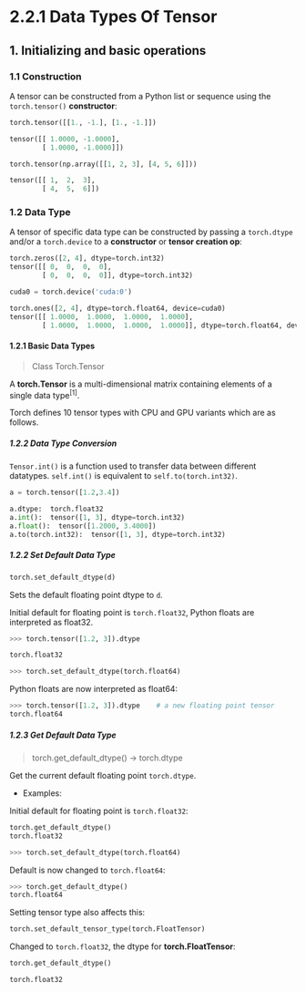 # 2.2.1 Data Types Of Tensor

##  1.  Initializing and basic operations

### 1.1 Construction

A tensor can be constructed from a Python list or sequence using the ``torch.tensor()`` **constructor**:

```python
torch.tensor([[1., -1.], [1., -1.]])

tensor([[ 1.0000, -1.0000],
        [ 1.0000, -1.0000]])

torch.tensor(np.array([[1, 2, 3], [4, 5, 6]]))

tensor([[ 1,  2,  3],
        [ 4,  5,  6]])
```

### 1.2 Data Type

A tensor of specific data type can be constructed by passing a ```torch.dtype``` and/or a ```torch.device``` 
to a **constructor** or **tensor creation op**:

```python
torch.zeros([2, 4], dtype=torch.int32)
tensor([[ 0,  0,  0,  0],
        [ 0,  0,  0,  0]], dtype=torch.int32)

cuda0 = torch.device('cuda:0')

torch.ones([2, 4], dtype=torch.float64, device=cuda0)
tensor([[ 1.0000,  1.0000,  1.0000,  1.0000],
        [ 1.0000,  1.0000,  1.0000,  1.0000]], dtype=torch.float64, device='cuda:0')

```
#### 1.2.1 Basic Data Types

> Class Torch.Tensor

A **torch.Tensor** is a multi-dimensional matrix containing elements of a single data type<sup>[1]</sup>.

Torch defines 10 tensor types with CPU and GPU variants which are as follows.

##### 1.2.2 Data Type Conversion

```Tensor.int()``` is a function used to transfer data between different datatypes.
```self.int()``` is equivalent to ```self.to(torch.int32)```.

```python
a = torch.tensor([1.2,3.4])

a.dtype:  torch.float32
a.int():  tensor([1, 3], dtype=torch.int32)
a.float():  tensor([1.2000, 3.4000])
a.to(torch.int32):  tensor([1, 3], dtype=torch.int32)
```

##### 1.2.2 Set Default Data Type
```python
torch.set_default_dtype(d)
```
Sets the default floating point dtype to ```d```. 

Initial default for floating point is ```torch.float32```, Python floats are interpreted as float32.
```python
>>> torch.tensor([1.2, 3]).dtype

torch.float32

>>> torch.set_default_dtype(torch.float64)

```
Python floats are now interpreted as float64:
```python
>>> torch.tensor([1.2, 3]).dtype    # a new floating point tensor
torch.float64
```

##### 1.2.3 Get Default Data Type

> torch.get_default_dtype() → torch.dtype

Get the current default floating point ```torch.dtype```.

- Examples:

Initial default for floating point is ```torch.float32```:
```python
torch.get_default_dtype()
torch.float32
```

```python
>>> torch.set_default_dtype(torch.float64)
```
Default is now changed to ```torch.float64```:
```python
>>> torch.get_default_dtype()
torch.float64
```
Setting tensor type also affects this:
```python
torch.set_default_tensor_type(torch.FloatTensor)
```
Changed to ```torch.float32```, the dtype for **torch.FloatTensor**:
```python
torch.get_default_dtype()

torch.float32
```
